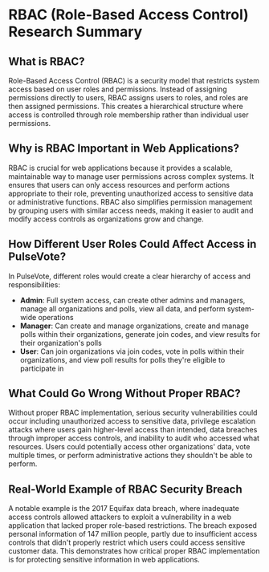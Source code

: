 # RBAC (Role-Based Access Control) Research Summary

## What is RBAC?

Role-Based Access Control (RBAC) is a security model that restricts system access based on user roles and permissions. Instead of assigning permissions directly to users, RBAC assigns users to roles, and roles are then assigned permissions. This creates a hierarchical structure where access is controlled through role membership rather than individual user permissions.

## Why is RBAC Important in Web Applications?

RBAC is crucial for web applications because it provides a scalable, maintainable way to manage user permissions across complex systems. It ensures that users can only access resources and perform actions appropriate to their role, preventing unauthorized access to sensitive data or administrative functions. RBAC also simplifies permission management by grouping users with similar access needs, making it easier to audit and modify access controls as organizations grow and change.

## How Different User Roles Could Affect Access in PulseVote?

In PulseVote, different roles would create a clear hierarchy of access and responsibilities:

- **Admin**: Full system access, can create other admins and managers, manage all organizations and polls, view all data, and perform system-wide operations
- **Manager**: Can create and manage organizations, create and manage polls within their organizations, generate join codes, and view results for their organization's polls
- **User**: Can join organizations via join codes, vote in polls within their organizations, and view poll results for polls they're eligible to participate in

## What Could Go Wrong Without Proper RBAC?

Without proper RBAC implementation, serious security vulnerabilities could occur including unauthorized access to sensitive data, privilege escalation attacks where users gain higher-level access than intended, data breaches through improper access controls, and inability to audit who accessed what resources. Users could potentially access other organizations' data, vote multiple times, or perform administrative actions they shouldn't be able to perform.

## Real-World Example of RBAC Security Breach

A notable example is the 2017 Equifax data breach, where inadequate access controls allowed attackers to exploit a vulnerability in a web application that lacked proper role-based restrictions. The breach exposed personal information of 147 million people, partly due to insufficient access controls that didn't properly restrict which users could access sensitive customer data. This demonstrates how critical proper RBAC implementation is for protecting sensitive information in web applications.
